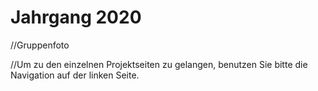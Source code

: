 # Jahrgang 2020

//Gruppenfoto

//Um zu den einzelnen Projektseiten zu gelangen, benutzen Sie bitte die Navigation auf der linken Seite.


